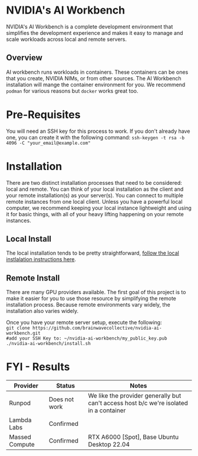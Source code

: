 # NVIDIA's AI Workbench

NVIDIA's AI Workbench is a complete development environment that simplifies the development experience and makes it easy to manage and scale workloads across local and remote servers. 

## Overview 

AI workbench runs workloads in containers. These containers can be ones that you create, NVIDIA NIMs, or from other sources. The AI Workbench installation will mange the container environment for you. We recommend `podman` for various reasons but `docker` works great too.


# Pre-Requisites 

You will need an SSH key for this process to work. If you don't already have one, you can create it with the following command:
`ssh-keygen -t rsa -b 4096 -C "your_email@example.com"`



# Installation  

There are two distinct installation processes that need to be considered: local and remote. You can think of your local installation as the client and your remote installation(s) as your server(s). You can connect to multiple remote instances from one local client. Unless you have a powerful local computer, we recommend keeping your local instance lightweight and using it for basic things, with all of your heavy lifting happening on your remote instances.

## Local Install 
The local installation tends to be pretty straightforward, [follow the local instlalation instructions here](https://docs.nvidia.com/ai-workbench/user-guide/latest/installation/overview.html). 

## Remote Install 
There are many GPU providers available. The first goal of this project is to make it easier for you to use those resource by simplifying the remote installation process. Because remote environments vary widely, the installation also varies widely.  

Once you have your remote server setup, execute the following:   
`git clone https://github.com/brainwavecollective/nvidia-ai-workbench.git`  
`#add your SSH Key to: ~/nvidia-ai-workbench/my_public_key.pub`  
`./nvidia-ai-workbench/install.sh`   



# FYI - Results
| Provider | Status | Notes |
|----------|--------|-------|
| Runpod | Does not work | We like the provider generally but can't access host b/c we're isolated in a container |
| Lambda Labs | Confirmed |  |
| Massed Compute | Confirmed | RTX A6000 [Spot], Base Ubuntu Desktop 22.04 |





